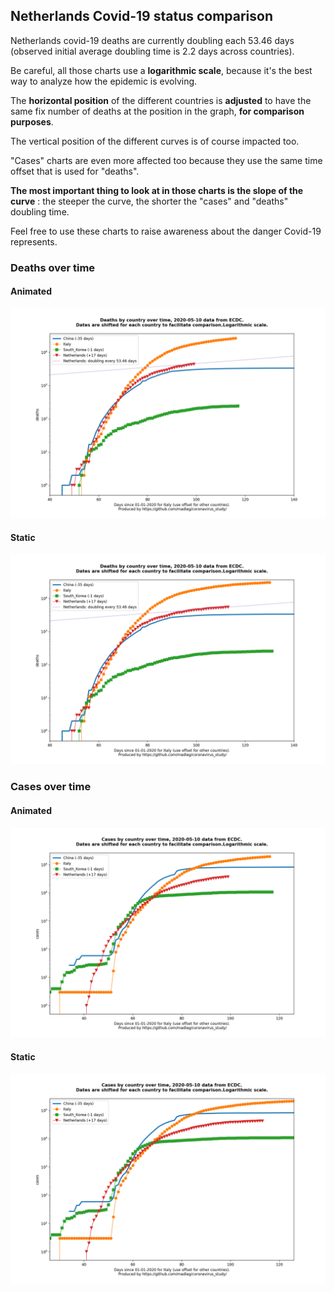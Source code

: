 ## Netherlands Covid-19 status comparison 

Netherlands covid-19 deaths are currently doubling each 53.46 days (observed initial average doubling time is 2.2 days across countries).



Be careful, all those charts use a **logarithmic scale**, because it's the best way to analyze how the epidemic is evolving.
 
The **horizontal position** of the different countries is **adjusted** to have the same fix number of deaths at the position in the graph, **for comparison purposes**.

The vertical position of the different curves is of course impacted too.

"Cases" charts are even more affected too because they use the same time offset that is used for "deaths".

**The most important thing to look at in those charts is the slope of the curve** : the steeper the curve, the shorter the "cases" and "deaths" doubling time.

Feel free to use these charts to raise awareness about the danger Covid-19 represents. 


 
### Deaths over time
 
#### Animated
![Netherlands covid-19 deaths animated chart](https://raw.githubusercontent.com/madlag/coronavirus_study/master/notebooks/graphs/2020-05-10/countries/Netherlands/2020-05-10_Netherlands_deaths.gif "Netherlands covid-19 deaths animated chart")   
 
#### Static
![Netherlands covid-19 deaths static chart](https://raw.githubusercontent.com/madlag/coronavirus_study/master/notebooks/graphs/2020-05-10/countries/Netherlands/2020-05-10_Netherlands_deaths.png "Netherlands covid-19 deaths static chart")   

 
### Cases over time
 
#### Animated
![Netherlands covid-19 cases animated chart](https://raw.githubusercontent.com/madlag/coronavirus_study/master/notebooks/graphs/2020-05-10/countries/Netherlands/2020-05-10_Netherlands_cases.gif "Netherlands covid-19 cases animated chart")   
 
#### Static
![Netherlands covid-19 cases static chart](https://raw.githubusercontent.com/madlag/coronavirus_study/master/notebooks/graphs/2020-05-10/countries/Netherlands/2020-05-10_Netherlands_cases.png "Netherlands covid-19 cases static chart")   

